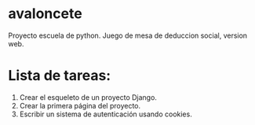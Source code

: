 # avaloncete
Proyecto escuela de python. Juego de mesa de deduccion social, version web. 

# Lista de tareas:

1. Crear el esqueleto de un proyecto Django.
2. Crear la primera página del proyecto.
3. Escribir un sistema de autenticación usando cookies.
